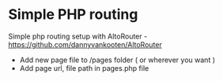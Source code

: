 # Simple PHP routing

Simple php routing setup with AltoRouter - https://github.com/dannyvankooten/AltoRouter

* Add new page file to /pages folder ( or wherever you want )
* Add page url, file path in pages.php file




